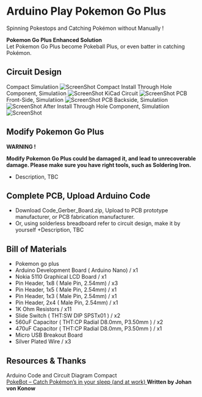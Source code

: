 #  Arduino Play Pokemon Go Plus
Spinning Pokestops and Catching Pokémon without Manually !

**Pokemon Go Plus Enhanced Solution**<br>
Let Pokemon Go Plus become Pokeball Plus, or even batter in catching Pokémon.

## Circuit Design
Compact Simulatiion
![ScreenShot](https://github.takahashi65.info/lib_img/github_arduinoplaypokemon_compact_circuit)
Compact Install Through Hole Component, Simulatiion
![ScreenShot](https://github.takahashi65.info/lib_img/github_arduinoplaypokemon_compact_tht.png)
KiCad Circuit
![ScreenShot](https://github.takahashi65.info/lib_img/github_arduinoplaypokemon_circuit.png)
PCB Front-Side, Simulatiion
![ScreenShot](https://github.takahashi65.info/lib_img/github_arduinoplaypokemon_pcbf.png)
PCB Backside, Simulatiion
![ScreenShot](https://github.takahashi65.info/lib_img/github_arduinoplaypokemon_pcbb.png)
After Install Through Hole Component, Simulatiion
![ScreenShot](https://github.takahashi65.info/lib_img/github_arduinoplaypokemon_pcbtht.png)

## Modify Pokemon Go Plus
**WARNING !**<br>

**Modify Pokemon Go Plus could be damaged it, and lead to unrecoverable damage. Please make sure you have right tools, such as Soldering Iron.**
+ Description, TBC

## Complete PCB, Upload Arduino Code
+ Download Code_Gerber_Board.zip, Upload to PCB prototype manufacturer, or PCB fabrication manufacturer.
+ Or, using solderless breadboard refer to circuit design, make it by yourself
+Description, TBC

## Bill of Materials
+ Pokemon go plus
+ Arduino Development Board  ( Arduino Nano) / x1
+ Nokia 5110 Graphical LCD Board / x1
+ Pin Header, 1x8 ( Male Pin, 2.54mm) / x3
+ Pin Header, 1x5 ( Male Pin, 2.54mm) / x1
+ Pin Header, 1x3 ( Male Pin, 2.54mm) / x1
+ Pin Header, 2x4 ( Male Pin, 2.54mm) / x1
+ 1K Ohm Resistors / x11
+ Slide Switch  ( THT:SW DIP SPSTx01 ) / x2
+ 560uF Capacitor ( THT:CP Radial D8.0mm, P3.50mm ) / x2
+ 470uF Capacitor ( THT:CP Radial D8.0mm, P3.50mm ) / x1
+ Micro USB Breakout Board
+ Silver Plated Wire / x3

## Resources & Thanks
Arduino Code and Circuit Diagram Compact<br>
[PokeBot – Catch Pokémon’s in your sleep (and at work) ](https://vonkonow.com/wordpress/2017/08/pokebot-catch-pokemons-in-your-sleep-and-at-work/)  **Written by Johan von Konow**